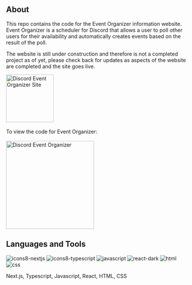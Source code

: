 ## About

This repo contains the code for the Event Organizer information website. Event Organizer is a scheduler for Discord that allows a user to poll other users for their availability and automatically creates events based on the result of the poll.

The website is still under construction and therefore is not a completed project as of yet, please check back for updates as aspects of the website are completed and the site goes live.

<a href="https://eventorganizer.up.railway.app/">
    <img width="130px" alt="Discord Event Organizer Site" title="Go to Site" src="https://custom-icon-badges.demolab.com/badge/-Go%20to%20Site-purple?style=for-the-badge&logoColor=white&logo=sign-in"/></a>
<br></br>
To view the code for Event Organizer: <br></br>
<a href="https://github.com/Nick-Zafiropoulos/discord-event-organizer">
    <img width="240px" alt="Discord Event Organizer" title="Go to Event Organizer" src="https://custom-icon-badges.demolab.com/badge/-Go%20to%20Event%20Organizer-blue?style=for-the-badge&logoColor=white&logo=sign-in"/></a>




 
## Languages and Tools






![icons8-nextjs](https://github.com/Nick-Zafiropoulos/event-organizer-site/assets/102330367/774c4143-28e9-4e02-a543-6870f5764291)
![icons8-typescript](https://github.com/Nick-Zafiropoulos/event-organizer-site/assets/102330367/119d1ce4-7f46-4481-86e6-26e14b4bac45)
![javascript](https://user-images.githubusercontent.com/102330367/221290588-1ac76a5e-a1ef-4008-b494-ed3d2a1700f6.svg)
![react-dark](https://user-images.githubusercontent.com/102330367/221290916-6d91e457-3086-4a56-b161-d83c7d2536c3.svg)
![html](https://user-images.githubusercontent.com/102330367/221290935-b9645ebc-4c1c-4975-bff7-81e677190082.svg)
![css](https://user-images.githubusercontent.com/102330367/221290945-3a601c4f-4008-4954-b0e5-d282f02f201f.svg)

Next.js, Typescript, Javascript, React, HTML, CSS


